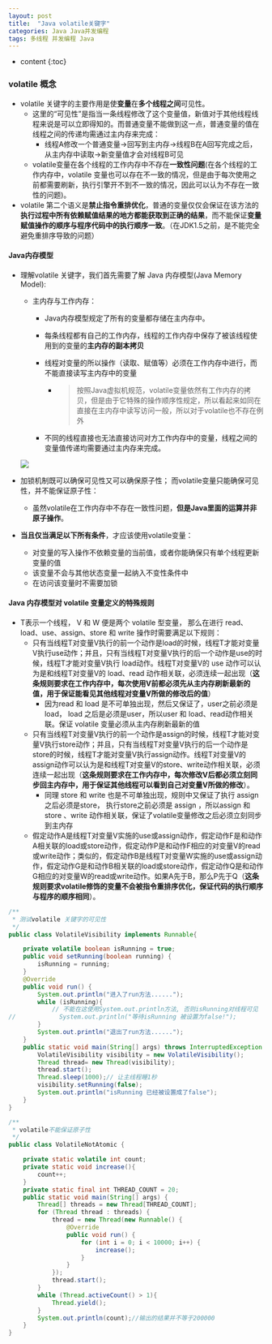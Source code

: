 ```yaml
---
layout: post
title:  "Java volatile关键字"
categories: Java Java并发编程
tags: 多线程 并发编程 Java
---
```


* content
{:toc}



### volatile 概念

* volatile 关键字的主要作用是使**变量**在**多个线程之间**可见性。
  * 这里的“可见性”是指当一条线程修改了这个变量值，新值对于其他线程线程来说是可以立即得知的。而普通变量不能做到这一点，普通变量的值在线程之间的传递均需通过主内存来完成：
    * 线程A修改一个普通变量->回写到主内存->线程B在A回写完成之后，从主内存中读取->新变量值才会对线程B可见
  * volatile变量在各个线程的工作内存中不存在**一致性问题**(在各个线程的工作内存中，volatile 变量也可以存在不一致的情况，但是由于每次使用之前都需要刷新，执行引擎开不到不一致的情况，因此可以认为不存在一致性的问题)。
* volatile 第二个语义是**禁止指令重排优化**，普通的变量仅仅会保证在该方法的**执行过程中所有依赖赋值结果的地方都能获取到正确的结果**，而不能保证**变量赋值操作的顺序与程序代码中的执行顺序一致**。（在JDK1.5之前，是不能完全避免重排序导致的问题）

#### Java内存模型

* 理解volatile 关键字，我们首先需要了解 Java 内存模型(Java Memory Model):

  * 主内存与工作内存：

    * Java内存模型规定了所有的变量都存储在主内存中。

    * 每条线程都有自己的工作内存，线程的工作内存中保存了被该线程使用到的变量的**主内存的副本拷贝**

    * 线程对变量的所以操作（读取、赋值等）必须在工作内存中进行，而不能直接读写主内存中的变量

      * > 按照Java虚拟机规范，volatile变量依然有工作内存的拷贝，但是由于它特殊的操作顺序性规定，所以看起来如同在直接在主内存中读写访问一般，所以对于volatile也不存在例外

    * 不同的线程直接也无法直接访问对方工作内存中的变量，线程之间的变量值传递均需要通过主内存来完成。

  ![](http://ww1.sinaimg.cn/large/afac410dgy1fiq8gmeogcj20mn08tgo1.jpg)






* 加锁机制既可以确保可见性又可以确保原子性； 而volatile变量只能确保可见性，并不能保证原子性：
    * 虽然volatile在工作内存中不存在一致性问题，**但是Java里面的运算并非原子操作**。
* **当且仅当满足以下所有条件**，才应该使用volatile变量：
    * 对变量的写入操作不依赖变量的当前值，或者你能确保只有单个线程更新变量的值
    * 该变量不会与其他状态变量一起纳入不变性条件中
    * 在访问该变量时不需要加锁


#### Java 内存模型对 volatile 变量定义的特殊规则

* T表示一个线程， V 和 W 便是两个 volatile 型变量， 那么在进行 read、load、use、assign、store 和 write 操作时需要满足以下规则：
  * 只有当线程T对变量V执行的前一个动作是load的时候，线程T才能对变量V执行use动作；并且，只有当线程T对变量V执行的后一个动作是use的时候，线程T才能对变量V执行 load动作。线程T对变量V的 use 动作可以认为是和线程T对变量V的 load、read 动作相关联，必须连续一起出现（**这条规则要求在工作内存中，每次使用V前都必须先从主内存刷新最新的值，用于保证能看见其他线程对变量V所做的修改后的值**）
    * 因为read 和 load 是不可单独出现，然后又保证了，user之前必须是load， load 之后是必须是user，所以user 和 load、read动作相关联。保证 volatile 变量必须从主内存刷新最新的值
  * 只有当线程T对变量V执行的前一个动作是assign的时候，线程T才能对变量V执行store动作；并且，只有当线程T对变量V执行的后一个动作是store的时候，线程T才能对变量V执行assign动作。线程T对变量V的assign动作可以认为是和线程T对变量V的store、write动作相关联，必须连续一起出现（**这条规则要求在工作内存中，每次修改V后都必须立刻同步回主内存中，用于保证其他线程可以看到自己对变量V所做的修改**）。
    * 同理 store 和 write 也是不可单独出现，规则中又保证了执行 assign 之后必须是store， 执行store之前必须是 assign ，所以assign 和 store 、write 动作相关联，保证了volatile变量修改之后必须立刻同步到主内存
  * 假定动作A是线程T对变量V实施的use或assign动作，假定动作F是和动作A相关联的load或store动作，假定动作P是和动作F相应的对变量V的read或write动作；类似的，假定动作B是线程T对变量W实施的use或assign动作，假定动作G是和动作B相关联的load或store动作，假定动作Q是和动作G相应的对变量W的read或write动作。如果A先于B，那么P先于Q（**这条规则要求volatile修饰的变量不会被指令重排序优化，保证代码的执行顺序与程序的顺序相同**）。



```java
/**
 * 测试volatile 关键字的可见性
 */
public class VolatileVisibility implements Runnable{

    private volatile boolean isRunning = true;
    public void setRunning(boolean running) {
        isRunning = running;
    }
    @Override
    public void run() {
        System.out.println("进入了run方法......");
        while (isRunning){
            // 不能在这使用System.out.println方法, 否则isRunning对线程可见
//            System.out.println("等待isRunning 被设置为false!");
        }
        System.out.println("退出了run方法......");
    }
    public static void main(String[] args) throws InterruptedException {
        VolatileVisibility visibility = new VolatileVisibility();
        Thread thread= new Thread(visibility);
        thread.start();
        Thread.sleep(1000);// 让主线程睡1秒
        visibility.setRunning(false);
        System.out.println("isRunning 已经被设置成了false");
    }
}
```

```java
/**
 * volatile不能保证原子性
 */
public class VolatileNotAtomic {

    private static volatile int count;
    private static void increase(){
        count++;
    }
    private static final int THREAD_COUNT = 20;
    public static void main(String[] args) {
        Thread[] threads = new Thread[THREAD_COUNT];
        for (Thread thread : threads) {
            thread = new Thread(new Runnable() {
                @Override
                public void run() {
                    for (int i = 0; i < 10000; i++) {
                        increase();
                    }
                }
            });
            thread.start();
        }
        while (Thread.activeCount() > 1){
            Thread.yield();
        }
        System.out.println(count);//输出的结果并不等于200000
    }
}
```



